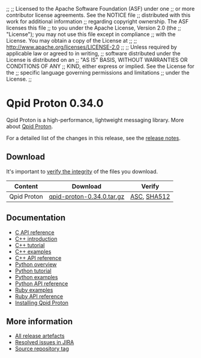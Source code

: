 ;;
;; Licensed to the Apache Software Foundation (ASF) under one
;; or more contributor license agreements.  See the NOTICE file
;; distributed with this work for additional information
;; regarding copyright ownership.  The ASF licenses this file
;; to you under the Apache License, Version 2.0 (the
;; "License"); you may not use this file except in compliance
;; with the License.  You may obtain a copy of the License at
;;
;;   http://www.apache.org/licenses/LICENSE-2.0
;;
;; Unless required by applicable law or agreed to in writing,
;; software distributed under the License is distributed on an
;; "AS IS" BASIS, WITHOUT WARRANTIES OR CONDITIONS OF ANY
;; KIND, either express or implied.  See the License for the
;; specific language governing permissions and limitations
;; under the License.
;;

# Qpid Proton 0.34.0

Qpid Proton is a high-performance, lightweight messaging library. More
about [Qpid Proton]({{site_url}}/proton/index.html).

For a detailed list of the changes in this release, see the [release
notes](release-notes.html).

## Download

It's important to [verify the
integrity]({{site_url}}/download.html#verify-what-you-download) of
the files you download.

| Content | Download | Verify |
|---------|----------|--------|
| Qpid Proton | [qpid-proton-0.34.0.tar.gz](https://archive.apache.org/dist/qpid/proton/0.34.0/qpid-proton-0.34.0.tar.gz) | [ASC](https://archive.apache.org/dist/qpid/proton/0.34.0/qpid-proton-0.34.0.tar.gz.asc), [SHA512](https://archive.apache.org/dist/qpid/proton/0.34.0/qpid-proton-0.34.0.tar.gz.sha512) |

## Documentation


<div class="two-column" markdown="1">

 - [C API reference](proton/c/api/files.html)
 - [C++ introduction](proton/cpp/api/index.html)
 - [C++ tutorial](proton/cpp/api/tutorial_page.html)
 - [C++ examples](proton/cpp/examples/index.html)
 - [C++ API reference](proton/cpp/api/annotated.html)
 - [Python overview](proton/python/docs/overview.html)
 - [Python tutorial](proton/python/docs/tutorial.html)
 - [Python examples](proton/python/examples/index.html)
 - [Python API reference](proton/python/docs/index.html#modules)
 - [Ruby examples](proton/ruby/examples/index.html)
 - [Ruby API reference](proton/ruby/api/index.html)
 - [Installing Qpid Proton](https://gitbox.apache.org/repos/asf?p=qpid-proton.git;a=blob;f=INSTALL.md;hb=0.34.0)

</div>


## More information

 - [All release artefacts](https://archive.apache.org/dist/qpid/proton/0.34.0)
 - [Resolved issues in JIRA](https://issues.apache.org/jira/issues/?jql=project+%3D+PROTON+AND+fixVersion+%3D+%27proton-c-0.34.0%27+AND+resolution+%3D+%27fixed%27+ORDER+BY+priority+DESC)
 - [Source repository tag](https://gitbox.apache.org/repos/asf?p=qpid-proton.git;a=tag;h=0.34.0)

<script type="text/javascript">
  _deferredFunctions.push(function() {
      if ("0.34.0" === "{{current_proton_release}}") {
          _modifyCurrentReleaseLinks();
      }
  });
</script>